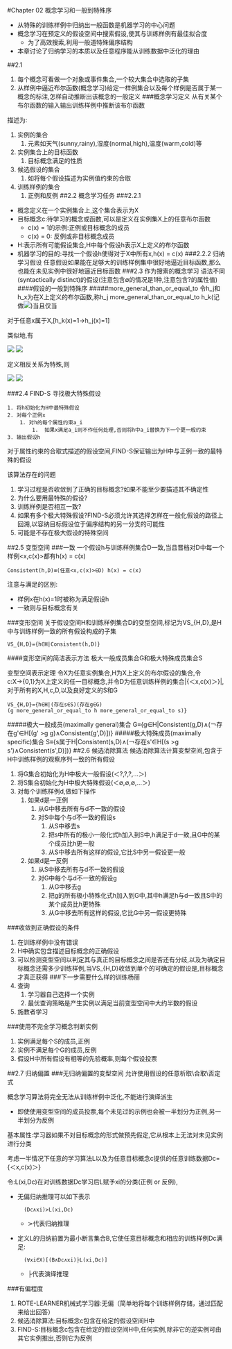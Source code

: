 #Chapter 02 概念学习和一般到特殊序
- 从特殊的训练样例中归纳出一般函数是机器学习的中心问题
- 概念学习在预定义的假设空间中搜索假设,使其与训练样例有最佳拟合度
	- 为了高效搜索,利用一般道特殊偏序结构
- 本章讨论了归纳学习的本质以及任意程序能从训练数据中泛化的理由

##2.1
1. 每个概念可看做一个对象或事件集合,一个较大集合中选取的子集
2. 从样例中逼近布尔函数(概念学习)给定一样例集合以及每个样例是否属于某一概念的标注,怎样自动推断出该概念的一般定义
###概念学习定义
从有关某个布尔函数的输入输出训练样例中推断该布尔函数

描述为:

1. 实例的集合
	1. 元素如天气(sunny,rainy),湿度(normal,high),温度(warm,cold)等
2. 实例集合上的目标函数
	1. 目标概念满足的性质
3. 候选假设的集合
	1. 如将每个假设描述为实例值约束的合取
4. 训练样例的集合
	1. 正例和反例
##2.2 概念学习任务
###2.2.1
- 概念定义在一个实例集合上,这个集合表示为X
- 目标概念c:待学习的概念或函数,可以是定义在实例集X上的任意布尔函数
	- c(x) = 1的示例:正例或目标概念的成员
	- c(x) = 0: 反例或非目标概念成员
- H:表示所有可能假设集合,H中每个假设h表示X上定义的布尔函数
- 机器学习的目的:寻找一个假设h使得对于X中所有x,h(x) = c(x)
###2.2.2 归纳学习假设
任意假设如果能在足够大的训练样例集中很好地逼近目标函数,那么也能在未见实例中很好地逼近目标函数
###2.3 作为搜索的概念学习
语法不同(syntactically distinct)的假设(注意包含∅的情况是1种,注意包含?的属性值)
####假设的一般到特殊序
#####more\_general\_than\_or\_equal\_to
令h\_j和h\_x为在X上定义的布尔函数,称h\_j more\_general\_than\_or\_equal\_to h\_k(记做<img src="http://www.forkosh.com/mathtex.cgi? h_j\\geq_gh_k">)当且仅当

对于任意x属于X,[h\_k(x)=1&rarr;h\_j(x)=1]

类似地,有

<img src="http://www.forkosh.com/mathtex.cgi? h_j{\\ngeq}_gh_k">

<img src="http://www.forkosh.com/mathtex.cgi? h_j>_gh_k">

定义相反关系为特殊,则

<img src="http://www.forkosh.com/mathtex.cgi? h_j\leq_gh_k">

<img src="http://www.forkosh.com/mathtex.cgi? h_j<_gh_k">

###2.4 FIND-S 寻找极大特殊假设

    1. 将h初始化为H中最特殊假设
    2. 对每个正例x
    	1. 对h的每个属性约束a_i
    		1.	如果x满足a_i则不作任何处理,否则将h中a_i替换为下一个更一般约束
    3. 输出假设h

对于属性约束的合取式描述的假设空间,FIND-S保证输出为H中与正例一致的最特殊的假设

该算法存在的问题

1. 学习过程是否收敛到了正确的目标概念?如果不能至少要描述其不确定性
2. 为什么要用最特殊的假设?
3. 训练样例是否相互一致?
4. 如果有多个极大特殊假设?FIND-S必须允许其选择怎样在一般化假设的路径上回溯,以容纳目标假设位于偏序结构的另一分支的可能性
5. 可能是不存在极大假设的特殊空间

##2.5 变型空间
###一致
一个假设h与训练样例集合D一致,当且晋档对D中每一个样例&lt;x,c(x)&gt;都有h(x) = c(x)

	Consistent(h,D)≡(任意<x,c(x)>∈D) h(x) = c(x)

注意与满足的区别:

- 样例x在h(x)=1时被称为满足假设h
- 一致则与目标概念有关

###变形空间
关于假设空间H和训练样例集合D的变型空间,标记为VS\_{H,D},是H中与训练样例一致的所有假设构成的子集

	VS_{H,D}={h∈H|Consistent(h,D)}

####变形空间的简洁表示方法
极大一般成员集合G和极大特殊成员集合S

变型空间表示定理
令X为任意实例集合,H为X上定义的布尔假设的集合,令c:X→{0,1}为X上定义的任一目标概念,并令D为任意训练样例的集合|{＜x,c(x)＞}|,对于所有的X,H,c,D,以及良好定义的S和G

	VS_{H,D}={h∈H|(存在s∈S)(存在g∈G)
	(g more_general_or_equal_to h more_general_or_equal_to s)}

#####极大一般成员(maximally general)集合
	G≡{g∈H|Consistent(g,D)∧(￢存在g'∈H[(g' >g g)∧Consistent(g',D)])}
#####极大特殊成员(maximally specific)集合
	S≡{s属于H|Consistent(s,D)∧(￢存在s'∈H[(s >g s')∧Consistent(s',D)])}
##2.6 候选消除算法
候选消除算法计算变型空间,包含于H中训练样例的观察序列一致的所有假设

1. 将G集合初始化为H中极大一般假设(＜?,?,?,...＞)
2. 将S集合初始化为H中极大特殊假设(＜∅,∅,∅,...＞)
3. 对每个训练样例d,做如下操作
	1. 如果d是一正例
		1. 从G中移去所有与d不一致的假设
		2. 对S中每个与d不一致的假设s
			1. 从S中移去s
			2. 把s中所有的极小一般化式h加入到S中,h满足于d一致,且G中的某个成员比h更一般
			3. 从S中移去所有这样的假设,它比S中另一假设更一般
	2. 如果d是一反例
		1. 从S中移去所有与d不一致的假设
		2. 对G中每个与d不一致的假设g
			1. 从G中移去g
			2. 把g的所有极小特殊化式h加入到G中,其中h满足h与d一致且S中的某个成员比h更特殊
			3. 从G中移去所有这样的假设,它比G中另一假设更特殊

###收敛到正确假设的条件
1. 在训练样例中没有错误
2. H中确实包含描述目标概念的正确假设
3. 可以检测变型空间以判定其与真正的目标概念之间是否还有分歧,以及为确定目标概念还需多少训练样例,当VS_{H,D}收敛到单个的可确定的假设是,目标概念才真正获得
###下一步需要什么样的训练杨丽
1. 查询
	1. 学习器自己选择一个实例
	2. 最优查询策略是产生实例以满足当前变型空间中大约半数的假设
2. 施教者学习

###使用不完全学习概念判断实例
1. 实例满足每个S的成员,正例
2. 实例不满足每个G的成员,反例
3. 假设H中所有假设有相等的先验概率,则每个假设投票

##2.7 归纳偏置
###无归纳偏置的变型空间
允许使用假设的任意析取\合取\否定式

概念学习算法将完全无法从训练样例中泛化,不能进行演绎派生

- 即使使用变型空间的成员投票,每个未见过的示例也会被一半划分为正例,另一半划分为反例

基本属性:学习器如果不对目标概念的形式做预先假定,它从根本上无法对未见实例进行分类

考虑一半情况下任意的学习算法L以及为任意目标概念c提供的任意训练数据Dc={＜x,c(x)＞}

令:L(xi,Dc)在对训练数据Dc学习后L赋予xi的分类(正例 or 反例),

- 无偏归纳推理可以如下表示

		(Dc∧xi)≻L(xi,Dc)

	- ≻代表归纳推理

- 定义L的归纳前置为最小断言集合B,它使任意目标概念和相应的训练样例Dc满足:

		(∀xi∈X)[(B∧Dc∧xi)├L(xi,Dc)]
	- ├代表演绎推理

###有偏程度
1. ROTE-LEARNER机械式学习器:无偏（简单地将每个训练样例存储，通过匹配来给出回答）
2. 候选消除算法:目标概念c包含在给定的假设空间H中
3. FIND-S:目标概念c包含在给定的假设空间H中,任何实例,除非它的逆实例可由其它实例推出,否则它为反例
